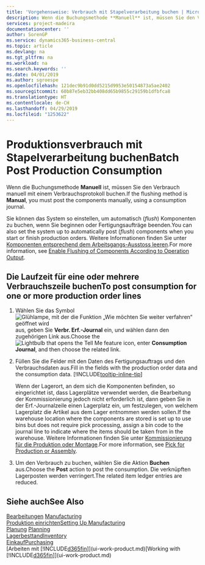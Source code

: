 ```yaml
---
title: 'Vorgehensweise: Verbrauch mit Stapelverarbeitung buchen | Microsoft Docs'
description: Wenn die Buchungsmethode **Manuell** ist, müssen Sie den Verbrauch manuell mit einem Verbrauchsprotokoll buchen.
services: project-madeira
documentationcenter: ''
author: SorenGP
ms.service: dynamics365-business-central
ms.topic: article
ms.devlang: na
ms.tgt_pltfrm: na
ms.workload: na
ms.search.keywords: ''
ms.date: 04/01/2019
ms.author: sgroespe
ms.openlocfilehash: 121dec9b91d0dd5215d9953e50154873a5ae2402
ms.sourcegitcommit: 60b87e5eb32bb408dd65b9855c29159b1dfbfca8
ms.translationtype: HT
ms.contentlocale: de-CH
ms.lasthandoff: 04/29/2019
ms.locfileid: "1253622"
---
```

# <a name="batch-post-production-consumption"></a><span data-ttu-id="13a69-103">Produktionsverbrauch mit Stapelverarbeitung buchen</span><span class="sxs-lookup"><span data-stu-id="13a69-103">Batch Post Production Consumption</span></span>
<span data-ttu-id="13a69-104">Wenn die Buchungsmethode **Manuell** ist, müssen Sie den Verbrauch manuell mit einem Verbrauchsprotokoll buchen.</span><span class="sxs-lookup"><span data-stu-id="13a69-104">If the flushing method is **Manual**, you must post the components manually, using a consumption journal.</span></span>

<span data-ttu-id="13a69-105">Sie können das System so einstellen, um automatisch (*flush*) Komponenten zu buchen, wenn Sie beginnen oder Fertigungsaufträge beenden.</span><span class="sxs-lookup"><span data-stu-id="13a69-105">You can also set the system up to automatically post (*flush*) components when you start or finish production orders.</span></span> <span data-ttu-id="13a69-106">Weitere Informationen finden Sie unter [Komponenten entsprechend dem Arbeitsgangs-Ausstoss leeren](production-how-to-flush-components-according-to-operation-output.md).</span><span class="sxs-lookup"><span data-stu-id="13a69-106">For more information, see [Enable Flushing of Components According to Operation Output](production-how-to-flush-components-according-to-operation-output.md).</span></span>

## <a name="to-post-consumption-for-one-or-more-production-order-lines"></a><span data-ttu-id="13a69-107">Die Laufzeit für eine oder mehrere Verbrauchszeile buchen</span><span class="sxs-lookup"><span data-stu-id="13a69-107">To post consumption for one or more production order lines</span></span>  
1.  <span data-ttu-id="13a69-108">Wählen Sie das Symbol ![Glühlampe, mit der die Funktion „Wie möchten Sie weiter verfahren“ geöffnet wird](media/ui-search/search_small.png "Wie möchten Sie weiter verfahren?") aus, geben Sie **Verbr. Erf.-Journal** ein, und wählen dann den zugehörigen Link aus.</span><span class="sxs-lookup"><span data-stu-id="13a69-108">Choose the ![Lightbulb that opens the Tell Me feature](media/ui-search/search_small.png "Tell me what you want to do") icon, enter **Consumption Journal**, and then choose the related link.</span></span>  
2.  <span data-ttu-id="13a69-109">Füllen Sie die Felder mit den Daten des Fertigungsauftrags und den Verbrauchsdaten aus.</span><span class="sxs-lookup"><span data-stu-id="13a69-109">Fill in the fields with the production order data and the consumption data.</span></span> [!INCLUDE[tooltip-inline-tip](includes/tooltip-inline-tip_md.md)]  

    <span data-ttu-id="13a69-110">Wenn der Lagerort, an dem sich die Komponenten befinden, so eingerichtet ist, dass Lagerplätze verwendet werden, die Bearbeitung der Kommissionierung jedoch nicht erforderlich ist, dann geben Sie in der Erf.-Journalzeile einen Lagerplatz ein, um festzulegen, von welchem Lagerplatz die Artikel aus dem Lager entnommen werden sollen.</span><span class="sxs-lookup"><span data-stu-id="13a69-110">If the warehouse location where the components are stored is set up to use bins but does not require pick processing, assign a bin code to the journal line to indicate where the items should be taken from in the warehouse.</span></span> <span data-ttu-id="13a69-111">Weitere Informationen finden Sie unter [Kommissionierung für die Produktion oder Montage](warehouse-how-to-pick-for-production.md).</span><span class="sxs-lookup"><span data-stu-id="13a69-111">For more information, see [Pick for Production or Assembly](warehouse-how-to-pick-for-production.md).</span></span>  
3.  <span data-ttu-id="13a69-112">Um den Verbrauch zu buchen, wählen Sie die Aktion **Buchen** aus.</span><span class="sxs-lookup"><span data-stu-id="13a69-112">Choose the **Post** action to post the consumption.</span></span> <span data-ttu-id="13a69-113">Die verknüpften Lagerposten werden verringert.</span><span class="sxs-lookup"><span data-stu-id="13a69-113">The related item ledger entries are reduced.</span></span>

## <a name="see-also"></a><span data-ttu-id="13a69-114">Siehe auch</span><span class="sxs-lookup"><span data-stu-id="13a69-114">See Also</span></span>  
<span data-ttu-id="13a69-115">[Bearbeitungen](production-manage-manufacturing.md)  </span><span class="sxs-lookup"><span data-stu-id="13a69-115">[Manufacturing](production-manage-manufacturing.md)  </span></span>  
[<span data-ttu-id="13a69-116">Produktion einrichten</span><span class="sxs-lookup"><span data-stu-id="13a69-116">Setting Up Manufacturing</span></span>](production-configure-production-processes.md)  
<span data-ttu-id="13a69-117">[Planung](production-planning.md)    </span><span class="sxs-lookup"><span data-stu-id="13a69-117">[Planning](production-planning.md)    </span></span>  
[<span data-ttu-id="13a69-118">Lagerbesttand</span><span class="sxs-lookup"><span data-stu-id="13a69-118">Inventory</span></span>](inventory-manage-inventory.md)  
[<span data-ttu-id="13a69-119">Einkauf</span><span class="sxs-lookup"><span data-stu-id="13a69-119">Purchasing</span></span>](purchasing-manage-purchasing.md)  
<span data-ttu-id="13a69-120">[Arbeiten mit [!INCLUDE[d365fin](includes/d365fin_md.md)]](ui-work-product.md)</span><span class="sxs-lookup"><span data-stu-id="13a69-120">[Working with [!INCLUDE[d365fin](includes/d365fin_md.md)]](ui-work-product.md)</span></span>
